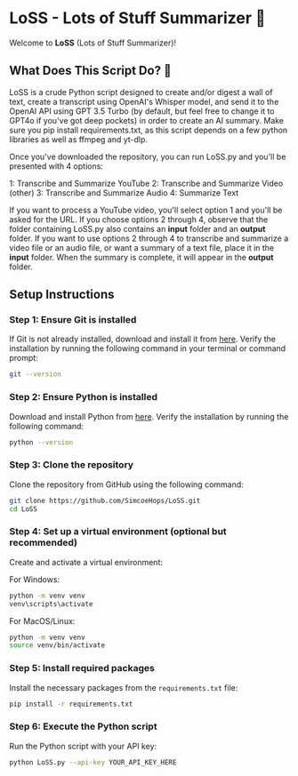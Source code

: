 # LoSS - Lots of Stuff Summarizer 📜

Welcome to **LoSS** (Lots of Stuff Summarizer)! 

## What Does This Script Do? 🤔

LoSS is a crude Python script designed to create and/or digest a wall of text, create a transcript using OpenAI's Whisper model, and send it to the OpenAI API using GPT 3.5 Turbo (by default, but feel free to change it to GPT4o if you've got deep pockets) in order to create an AI summary. Make sure you pip install requirements.txt, as this script depends on a few python libraries as well as ffmpeg and yt-dlp.

Once you've downloaded the repository, you can run LoSS.py and you'll be presented with 4 options:

1: Transcribe and Summarize YouTube
2: Transcribe and Summarize Video (other)
3: Transcribe and Summarize Audio
4: Summarize Text

If you want to process a YouTube video, you'll select option 1 and you'll be asked for the URL. If you choose options 2 through 4, observe that the folder containing LoSS.py also contains an **input** folder and an **output** folder. If you want to use options 2 through 4 to transcribe and summarize a video file or an audio file, or want a summary of a text file, place it in the **input** folder. When the summary is complete, it will appear in the **output** folder.



## Setup Instructions

### Step 1: Ensure Git is installed
If Git is not already installed, download and install it from [here](https://git-scm.com/downloads). Verify the installation by running the following command in your terminal or command prompt:

```sh
git --version
```

### Step 2: Ensure Python is installed
Download and install Python from [here](https://www.python.org/downloads/). Verify the installation by running the following command:

```sh
python --version
```

### Step 3: Clone the repository
Clone the repository from GitHub using the following command:

```sh
git clone https://github.com/SimcoeHops/LoSS.git
cd LoSS
```

### Step 4: Set up a virtual environment (optional but recommended)
Create and activate a virtual environment:

For Windows:
```sh
python -m venv venv
venv\scripts\activate
```

For MacOS/Linux:
```sh
python -m venv venv
source venv/bin/activate
```

### Step 5: Install required packages
Install the necessary packages from the `requirements.txt` file:

```sh
pip install -r requirements.txt
```

### Step 6: Execute the Python script
Run the Python script with your API key:

```sh
python LoSS.py --api-key YOUR_API_KEY_HERE
```
